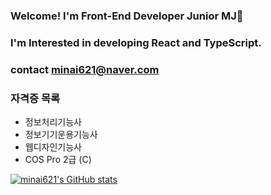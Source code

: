 ### Welcome! I'm Front-End Developer Junior MJ👋
### I'm Interested in developing React and TypeScript.
### contact minai621@naver.com
### 자격증 목록
 - 정보처리기능사
 - 정보기기운용기능사
 - 웹디자인기능사
 - COS Pro 2급 (C)

 [![minai621's GitHub stats](https://github-readme-stats.vercel.app/api?username=minai621)](https://github.com/anuraghazra/github-readme-stats)
<!--
**minai621/minai621** is a ✨ _special_ ✨ repository because its `README.md` (this file) appears on your GitHub profile.

Here are some ideas to get you started:

- 🔭 I’m currently working on ...
- 🌱 I’m currently learning ...
- 👯 I’m looking to collaborate on ...
- 🤔 I’m looking for help with ...
- 💬 Ask me about ...
- 📫 How to reach me: ...
- 😄 Pronouns: ...
- ⚡ Fun fact: ...
-->
